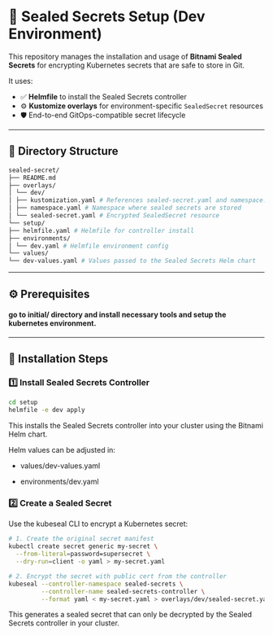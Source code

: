 # 🔐 Sealed Secrets Setup (Dev Environment)

This repository manages the installation and usage of **Bitnami Sealed Secrets** for encrypting Kubernetes secrets that are safe to store in Git.

It uses:

- ✅ **Helmfile** to install the Sealed Secrets controller
- ⚙️ **Kustomize overlays** for environment-specific `SealedSecret` resources
- 🛡️ End-to-end GitOps-compatible secret lifecycle

---

## 📁 Directory Structure

```bash
sealed-secret/
├── README.md
├── overlays/
│ └── dev/
│ ├── kustomization.yaml # References sealed-secret.yaml and namespace.yaml
│ ├── namespace.yaml # Namespace where sealed secrets are stored
│ └── sealed-secret.yaml # Encrypted SealedSecret resource
└── setup/
├── helmfile.yaml # Helmfile for controller install
├── environments/
│ └── dev.yaml # Helmfile environment config
└── values/
└── dev-values.yaml # Values passed to the Sealed Secrets Helm chart
```


---

## ⚙️ Prerequisites

#### go to initial/ directory and install necessary tools and setup the kubernetes environment.

---

## 🚀 Installation Steps

### 1️⃣ Install Sealed Secrets Controller

```bash
cd setup
helmfile -e dev apply
```

This installs the Sealed Secrets controller into your cluster using the Bitnami Helm chart.

Helm values can be adjusted in:

- values/dev-values.yaml

- environments/dev.yaml

### 2️⃣ Create a Sealed Secret
Use the kubeseal CLI to encrypt a Kubernetes secret:

```bash
# 1. Create the original secret manifest
kubectl create secret generic my-secret \
  --from-literal=password=supersecret \
  --dry-run=client -o yaml > my-secret.yaml

# 2. Encrypt the secret with public cert from the controller
kubeseal --controller-namespace sealed-secrets \
         --controller-name sealed-secrets-controller \
         --format yaml < my-secret.yaml > overlays/dev/sealed-secret.yaml

```
This generates a sealed secret that can only be decrypted by the Sealed Secrets controller in your cluster.



